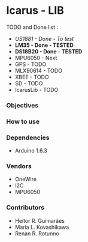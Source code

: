 # Icarus - LIB

TODO and Done list :

* <i>US1881 - Done - To test</i> 
* <b>LM35 - Done - TESTED</b>
* <b>DS18B20 - Done - TESTED</b>
* MPU6050 - Next
* GPS - TODO
* MLX90614 - TODO
* XBEE - TODO
* SD - TODO
* IcarusLib - TODO
 

### Objectives

### How to use

### Dependencies
* Arduino 1.6.3

### Vendors
* OneWire
* I2C
* MPU6050

### Contributors
* Heitor R. Guimarães
* Maria L. Kovashikawa
* Renan R. Rotunno
